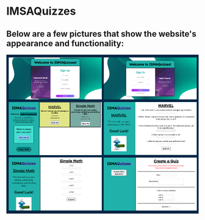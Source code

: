 # IMSAQuizzes
 
## Below are a few pictures that show the website's appearance and functionality:

<!-- <picture>
  <source media="(prefers-color-scheme: dark)" srcset="https://github.com/adiTree20/IMSAQuizzes/blob/main/readme.png">
</picture> -->

![Picture](readme.png)
